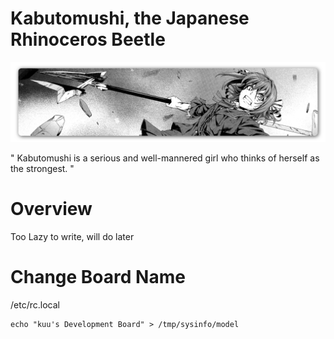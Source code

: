 # Kabutomushi, the Japanese Rhinoceros Beetle

<img src="https://github.com/akumakumu/kabutomushi/blob/main/pictures/kabutomushi.png">

" Kabutomushi is a serious and well-mannered girl who thinks of herself as the strongest. "

# Overview
Too Lazy to write, will do later

# Change Board Name
/etc/rc.local
```
echo "kuu's Development Board" > /tmp/sysinfo/model
```
